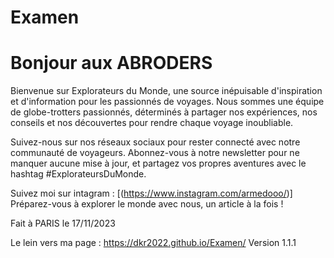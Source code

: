# Examen
# Bonjour aux ABRODERS
Bienvenue sur Explorateurs du Monde, une source inépuisable d'inspiration et d'information pour les passionnés de voyages. Nous sommes une équipe de globe-trotters passionnés, déterminés à partager nos expériences, nos conseils et nos découvertes pour rendre chaque voyage inoubliable.

Suivez-nous sur nos réseaux sociaux pour rester connecté avec notre communauté de voyageurs. Abonnez-vous à notre newsletter pour ne manquer aucune mise à jour, et partagez vos propres aventures avec le hashtag #ExplorateursDuMonde.

Suivez moi sur intagram : [(https://www.instagram.com/armedooo/)] 
Préparez-vous à explorer le monde avec nous, un article à la fois !

Fait à PARIS le 17/11/2023

Le lein vers ma page : [
](https://dkr2022.github.io/Examen/)https://dkr2022.github.io/Examen/
Version 1.1.1

